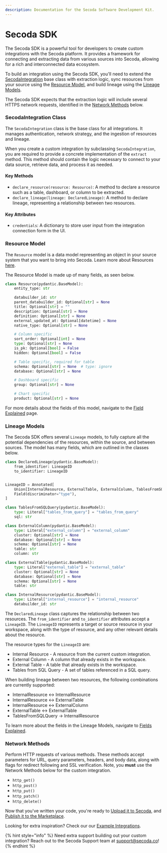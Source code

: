 ```yaml
---
description: Documentation for the Secoda Software Development Kit.
---
```


# Secoda SDK

The Secoda SDK is a powerful tool for developers to create custom integrations with the Secoda platform. It provides a framework for connecting and extracting data from various sources into Secoda, allowing for a rich and interconnected data ecosystem.

To build an integration using the Secoda SDK, you'll need to extend the [SecodaIntegration](sdk-documentation.md#secodaintegration-class) base class with extraction logic, sync resources from your source using the [Resource Model](sdk-documentation.md#resource-model), and build lineage using the [Lineage Models](sdk-documentation.md#lineage-models).&#x20;

The Secoda SDK expects that the extraction logic will include several HTTPS network requests, identified in the [Network Methods](sdk-documentation.md#network-methods) below.&#x20;

### SecodaIntegration Class

The `SecodaIntegration` class is the base class for all integrations. It manages authentication, network strategy, and the ingestion of resources and lineage.

When you create a custom integration by subclassing `SecodaIntegration`, you are required to provide a concrete implementation of the `extract` method. This method should contain the logic necessary to connect to your data source, retrieve data, and process it as needed.

#### Key Methods

* `declare_resource(resource: Resource)`: A method to declare a resource such as a table, dashboard, or column to be extracted.
* `declare_lineage(lineage: DeclaredLineage)`: A method to declare lineage, representing a relationship between two resources.

#### Key Attributes

* `credentials`: A dictionary to store user input from the integration connection form in the UI.&#x20;

### Resource Model

The `Resource` model is a data model representing an object in your source system that you want to bring into Secoda. Learn more about Resources [here](../../../resource-and-metadata-management/#what-is-a-resource).&#x20;

The Resource Model is made up of many fields, as seen below.&#x20;

```python
class Resource(pydantic.BaseModel):
    entity_type: str

    databuilder_id: str
    parent_databuilder_id: Optional[str] = None
    title: Optional[str] = ""
    description: Optional[str] = None
    definition: Optional[str] = None
    external_updated_at: Optional[datetime] = None
    native_type: Optional[str] = None

    # Column specific
    sort_order: Optional[int] = None
    type: Optional[str] = None
    is_pk: Optional[bool] = False
    hidden: Optional[bool] = False

    # Table specific, required for table
    schema: Optional[str] = None  # type: ignore
    database: Optional[str] = None

    # Dashboard specific
    group: Optional[str] = None

    # Chart specific
    product: Optional[str] = None
```

For more details about the fields of this model, navigate to the [Field Explained](../secoda-fields-explained.md) page.&#x20;

### Lineage Models

The Secoda SDK offers several `Lineage` models, to fully capture all the potential dependencies of the resources, within the source, and between sources. The model has many fields, which are outlined in the classes below.&#x20;

```python
class DeclaredLineage(pydantic.BaseModel):
    from_identifier: LineageID
    to_identifier: LineageID


LineageID = Annotated[
    Union[InternalResource, ExternalTable, ExternalColumn, TablesFromSQLQuery],
    Field(discriminator="type"),
]

class TablesFromSQLQuery(pydantic.BaseModel):
    type: Literal["tables_from_query"] = "tables_from_query"
    sql: str

class ExternalColumn(pydantic.BaseModel):
    type: Literal["external_column"] = "external_column"
    cluster: Optional[str] = None
    database: Optional[str] = None
    schema: Optional[str] = None
    table: str
    column: str

class ExternalTable(pydantic.BaseModel):
    type: Literal["external_table"] = "external_table"
    cluster: Optional[str] = None
    database: Optional[str] = None
    schema: Optional[str] = None
    table: str

class InternalResource(pydantic.BaseModel):
    type: Literal["internal_resource"] = "internal_resource"
    databuilder_id: str
```

The `DeclaredLineage` class captures the relationship between two resources. The `from_identifier` and `to_identifier` attributes accept a `LineageID`. The `LineageID` represents a target or source resource in your workspace, along with the type of resource, and any other relevant details about the resource.&#x20;

The resource types for the `LineageID` are:&#x20;

* Internal Resource - A resource from the current custom integration.
* External Column - A column that already exists in the workspace.
* External Table - A table that already exists in the workspace.
* Tables from SQL Query - A set of tables referenced in a SQL query.&#x20;

When building lineage between two resources, the following combinations are currently supported:&#x20;

* InternalResource ↔ InternalResource
* InternalResource ↔ ExternalTable
* InternalResource ↔ ExternalColumn
* ExternalTable ↔ ExternalTable
* TablesFromSQLQuery -> InternalResource

To learn more about the fields in the Lineage Models, navigate to [Fields Explained](../secoda-fields-explained.md).&#x20;

### Network Methods

Perform HTTP requests of various methods. These methods accept parameters for URL, query parameters, headers, and body data, along with flags for redirect following and SSL verification. Note, you **must** use the Network Methods below for the custom integration.&#x20;

* `http_get()`
* `http_post()`
* `http_put()`
* `http_patch()`
* `http_delete()`

Now that you've written your code, you're ready to [Upload it to Secoda](upload-and-connect-your-custom-integration.md), and [Publish it to the Marketplace](publishing-to-marketplace.md).&#x20;

Looking for extra inspiration? Check our our [Example Integrations](example-integrations.md).&#x20;

{% hint style="info" %}
Need extra support building out your custom integration? Reach out to the Secoda Support team at [support@secoda.co](mailto:support@secoda.co)!
{% endhint %}
